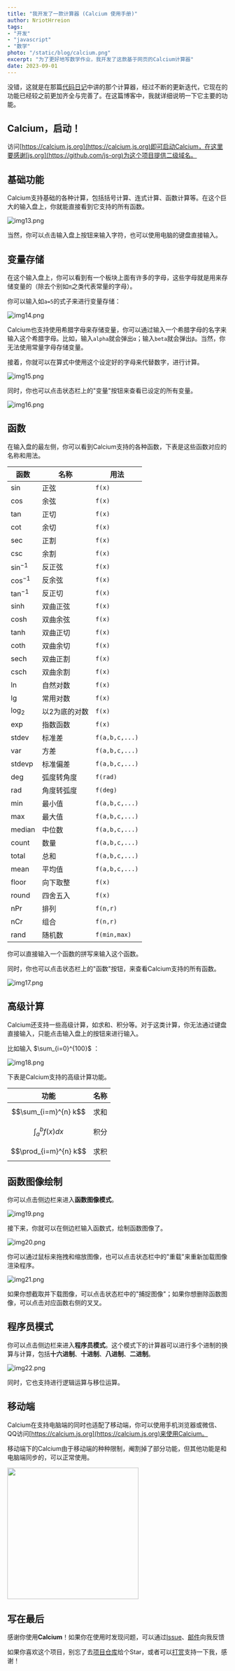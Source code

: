 ```yaml
---
title: "我开发了一款计算器 (Calcium 使用手册)"
author: NriotHrreion
tags:
- "开发"
- "javascript"
- "数学"
photo: "/static/blog/calcium.png"
excerpt: "为了更好地写数学作业，我开发了这款基于网页的Calcium计算器"
date: 2023-09-01
---
```


没错，这就是在那篇[代码日记](/2023/01/18/coding_daily_5/)中讲的那个计算器，经过不断的更新迭代，它现在的功能已经较之前更加齐全与完善了。在这篇博客中，我就详细说明一下它主要的功能。

## Calcium，启动！

访问[https://calcium.js.org](https://calcium.js.org)即可启动Calcium，在这里要感谢[js.org](https://github.com/js-org)为这个项目提供二级域名。

## 基础功能

Calcium支持基础的各种计算，包括括号计算、连式计算、函数计算等。在这个巨大的输入盘上，你就能直接看到它支持的所有函数。

![img13.png](/static/blog/img13.png)

当然，你可以点击输入盘上按钮来输入字符，也可以使用电脑的键盘直接输入。

## 变量存储

在这个输入盘上，你可以看到有一个板块上面有许多的字母，这些字母就是用来存储变量的（除去个别如`π`之类代表常量的字母）。

你可以输入如`a=5`的式子来进行变量存储：

![img14.png](/static/blog/img14.png)

Calcium也支持使用希腊字母来存储变量，你可以通过输入一个希腊字母的名字来输入这个希腊字母。比如，输入`alpha`就会弹出`α`；输入`beta`就会弹出`β`。当然，你无法使用常量字母存储变量。

接着，你就可以在算式中使用这个设定好的字母来代替数字，进行计算。

![img15.png](/static/blog/img15.png)

同时，你也可以点击状态栏上的"变量"按钮来查看已设定的所有变量。

![img16.png](/static/blog/img16.png)

## 函数

在输入盘的最左侧，你可以看到Calcium支持的各种函数，下表是这些函数对应的名称和用法。

|函数|名称|用法|
|---|---|---|
|$\sin$|正弦|`f(x)`|
|$\cos$|余弦|`f(x)`|
|$\tan$|正切|`f(x)`|
|$\cot$|余切|`f(x)`|
|$\sec$|正割|`f(x)`|
|$\csc$|余割|`f(x)`|
|$\sin^{-1}$|反正弦|`f(x)`|
|$\cos^{-1}$|反余弦|`f(x)`|
|$\tan^{-1}$|反正切|`f(x)`|
|$\sinh$|双曲正弦|`f(x)`|
|$\cosh$|双曲余弦|`f(x)`|
|$\tanh$|双曲正切|`f(x)`|
|$\coth$|双曲余切|`f(x)`|
|$\text{sech}$|双曲正割|`f(x)`|
|$\text{csch}$|双曲余割|`f(x)`|
|$\ln$|自然对数|`f(x)`|
|$\lg$|常用对数|`f(x)`|
|$\log_{2}$|以2为底的对数|`f(x)`|
|$\exp$|指数函数|`f(x)`|
|$\text{stdev}$|标准差|`f(a,b,c,...)`|
|$\text{var}$|方差|`f(a,b,c,...)`|
|$\text{stdevp}$|标准偏差|`f(a,b,c,...)`|
|$\deg$|弧度转角度|`f(rad)`|
|$\text{rad}$|角度转弧度|`f(deg)`|
|$\min$|最小值|`f(a,b,c,...)`|
|$\max$|最大值|`f(a,b,c,...)`|
|$\text{median}$|中位数|`f(a,b,c,...)`|
|$\text{count}$|数量|`f(a,b,c,...)`|
|$\text{total}$|总和|`f(a,b,c,...)`|
|$\text{mean}$|平均值|`f(a,b,c,...)`|
|$\text{floor}$|向下取整|`f(x)`|
|$\text{round}$|四舍五入|`f(x)`|
|$\text{nPr}$|排列|`f(n,r)`|
|$\text{nCr}$|组合|`f(n,r)`|
|$\text{rand}$|随机数|`f(min,max)`|

你可以直接输入一个函数的拼写来输入这个函数。

同时，你也可以点击状态栏上的"函数"按钮，来查看Calcium支持的所有函数。

![img17.png](/static/blog/img17.png)

## 高级计算

Calcium还支持一些高级计算，如求和、积分等。对于这类计算，你无法通过键盘直接输入，只能点击输入盘上的按钮来进行输入。

比如输入 $\sum_{i=0}^{100}$ ：

![img18.png](/static/blog/img18.png)

下表是Calcium支持的高级计算功能。

|功能|名称|
|---|---|
|$$\sum_{i=m}^{n} k$$|求和|
|$$\int_{a}^{b} f(x) dx$$|积分|
|$$\prod_{i=m}^{n} k$$|求积|

## 函数图像绘制

你可以点击侧边栏来进入**函数图像模式**。

![img19.png](/static/blog/img19.png)

接下来，你就可以在侧边栏输入函数式，绘制函数图像了。

![img20.png](/static/blog/img20.png)

你可以通过鼠标来拖拽和缩放图像，也可以点击状态栏中的"重载"来重新加载图像渲染程序。

![img21.png](/static/blog/img21.png)

如果你想截取并下载图像，可以点击状态栏中的"捕捉图像"；如果你想删除函数图像，可以点击对应函数右侧的叉叉。

## 程序员模式

你可以点击侧边栏来进入**程序员模式**。这个模式下的计算器可以进行多个进制的换算与计算，包括**十六进制**、**十进制**、**八进制**、**二进制**。

![img22.png](/static/blog/img22.png)

同时，它也支持进行逻辑运算与移位运算。

## 移动端

Calcium在支持电脑端的同时也适配了移动端，你可以使用手机浏览器或微信、QQ访问[https://calcium.js.org](https://calcium.js.org)来使用Calcium。

移动端下的Calcium由于移动端的种种限制，阉割掉了部分功能，但其他功能是和电脑端同步的，可以正常使用。

<img src="/static/blog/img23.jpg" width="300"/>

## 写在最后

感谢你使用**Calcium**！如果你在使用时发现问题，可以通过[Issue](https://github.com/nocpiun/calcium/issues/new/choose)、[邮件](mailto:nriot233@gmail.com)向我反馈

如果你喜欢这个项目，别忘了去[项目仓库](https://github.com/nocpiun/calcium)给个Star，或者可以[打赏](https://nin.red/#/donate)支持一下我，感谢！
